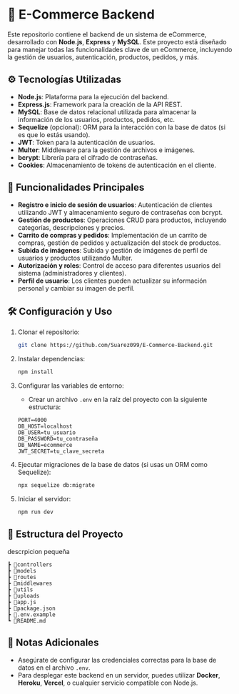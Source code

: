 # 🛒 E-Commerce Backend

Este repositorio contiene el backend de un sistema de eCommerce, desarrollado con **Node.js**, **Express** y **MySQL**. Este proyecto está diseñado para manejar todas las funcionalidades clave de un eCommerce, incluyendo la gestión de usuarios, autenticación, productos, pedidos, y más.

## ⚙️ Tecnologías Utilizadas

- **Node.js**: Plataforma para la ejecución del backend.
- **Express.js**: Framework para la creación de la API REST.
- **MySQL**: Base de datos relacional utilizada para almacenar la información de los usuarios, productos, pedidos, etc.
- **Sequelize** (opcional): ORM para la interacción con la base de datos (si es que lo estás usando).
- **JWT**: Token para la autenticación de usuarios.
- **Multer**: Middleware para la gestión de archivos e imágenes.
- **bcrypt**: Librería para el cifrado de contraseñas.
- **Cookies**: Almacenamiento de tokens de autenticación en el cliente.

## 🚀 Funcionalidades Principales

- **Registro e inicio de sesión de usuarios**: Autenticación de clientes utilizando JWT y almacenamiento seguro de contraseñas con bcrypt.
- **Gestión de productos**: Operaciones CRUD para productos, incluyendo categorías, descripciones y precios.
- **Carrito de compras y pedidos**: Implementación de un carrito de compras, gestión de pedidos y actualización del stock de productos.
- **Subida de imágenes**: Subida y gestión de imágenes de perfil de usuarios y productos utilizando Multer.
- **Autorización y roles**: Control de acceso para diferentes usuarios del sistema (administradores y clientes).
- **Perfil de usuario**: Los clientes pueden actualizar su información personal y cambiar su imagen de perfil.

## 🛠️ Configuración y Uso

1. Clonar el repositorio:

   ```bash
   git clone https://github.com/Suarez099/E-Commerce-Backend.git
   ```

2. Instalar dependencias:

   ```bash
   npm install
   ```

3. Configurar las variables de entorno:

   - Crear un archivo `.env` en la raíz del proyecto con la siguiente estructura:

   ```plaintext
   PORT=4000
   DB_HOST=localhost
   DB_USER=tu_usuario
   DB_PASSWORD=tu_contraseña
   DB_NAME=ecommerce
   JWT_SECRET=tu_clave_secreta
   ```

4. Ejecutar migraciones de la base de datos (si usas un ORM como Sequelize):

   ```bash
   npx sequelize db:migrate
   ```

5. Iniciar el servidor:
   ```bash
   npm run dev
   ```

## 📂 Estructura del Proyecto
descrpicion pequeña
```
┣ 📂controllers       
┣ 📂models            
┣ 📂routes            
┣ 📂middlewares       
┣ 📂utils             
┣ 📂uploads           
┣ 📜app.js            
┣ 📜package.json      
┣ 📜.env.example      
┗ 📜README.md         
```

## 📝 Notas Adicionales
- Asegúrate de configurar las credenciales correctas para la base de datos en el archivo `.env`.
- Para desplegar este backend en un servidor, puedes utilizar **Docker**, **Heroku**, **Vercel**, o cualquier servicio compatible con Node.js.

